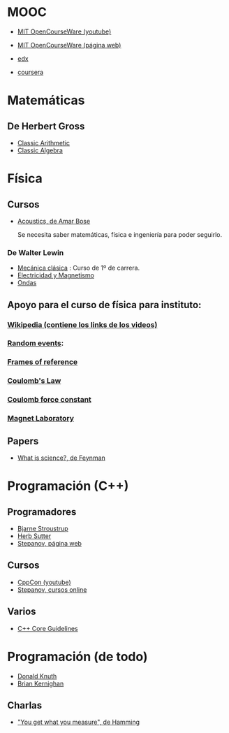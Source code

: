 # MOOC
* [MIT OpenCourseWare (youtube)](https://www.youtube.com/user/MIT)
* [MIT OpenCourseWare (página web)](https://ocw.mit.edu/index.htm)

* [edx](https://www.edx.org/)
* [coursera](https://www.coursera.org/)



# Matemáticas
## De Herbert Gross
* [Classic
Arithmetic](https://www.youtube.com/playlist?list=PL9phnVI_EOVW9U2PZtGKRwMvHy3l4reYv)
* [Classic
Algebra](https://www.youtube.com/playlist?list=PL1xF7Py1h3uzsMQJ5CUTPk9TYRi7AhLr2)




# Física
## Cursos
* [Acoustics, de Amar
  Bose](https://teachingexcellence.mit.edu/category/inspiring-teachers/amar-g-bose-6-312-acoustics)

  Se necesita saber matemáticas, física e ingeniería para poder seguirlo.

### De Walter Lewin
* [Mecánica clásica](https://www.youtube.com/playlist?list=PLyQSN7X0ro203puVhQsmCj9qhlFQ-As8e)
  : Curso de 1º de carrera. 
* [Electricidad y
  Magnetismo](https://www.youtube.com/playlist?list=PLyQSN7X0ro2314mKyUiOILaOC2hk6Pc3j)
* [Ondas](https://www.youtube.com/playlist?list=PLyQSN7X0ro22WeXM2QCKJm2NP_xHpGV89)

## Apoyo para el curso de física para instituto:
### [Wikipedia (contiene los links de los videos)](https://en.wikipedia.org/wiki/Physical_Science_Study_Committee)
### [Random events](https://archive.org/details/RandomEvents):
### [Frames of reference](https://archive.org/details/frames_of_reference)
### [Coulomb's Law](https://archive.org/details/coulombs_law)
### [Coulomb force constant](https://archive.org/details/CoulombForceConstant)
### [Magnet Laboratory](https://archive.org/details/magnet_laboratory_1959/magnet_laboratory_1959.mpeg)



## Papers
* [What is science?, de Feynman](doc/what_is_science_by_R.Feynman_1966.pdf)


# Programación (C++)
## Programadores
* [Bjarne Stroustrup](http://www.stroustrup.com/C++.html)
* [Herb Sutter](https://herbsutter.com/)
* [Stepanov, página web](http://stepanovpapers.com/)

## Cursos
* [CppCon (youtube)](https://www.youtube.com/channel/UCMlGfpWw-RUdWX_JbLCukXg)
* [Stepanov, cursos online](https://www.youtube.com/user/A9Videos/featured)

## Varios
* [C++ Core
  Guidelines](https://github.com/isocpp/CppCoreGuidelines/blob/master/CppCoreGuidelines.md)


# Programación (de todo)
* [Donald Knuth](https://www-cs-faculty.stanford.edu/~knuth/)
* [Brian Kernighan](https://www.kernighan.org/)

## Charlas
* ["You get what you measure", de Hamming](https://youtu.be/LNhcaVi3zPA)

